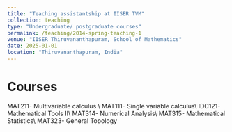 ```yaml
---
title: "Teaching assistantship at IISER TVM"
collection: teaching
type: "Undergraduate/ postgraduate courses"
permalink: /teaching/2014-spring-teaching-1
venue: "IISER Thiruvananthapuram, School of Mathematics"
date: 2025-01-01
location: "Thiruvananthapuram, India"
---
```



Courses
======
MAT211- Multivariable calculus \\
MAT111- Single variable calculus\\
IDC121-  Mathematical Tools II\\
MAT314-  Numerical Analysis\\
MAT315- Mathematical Statistics\\
MAT323- General Topology
